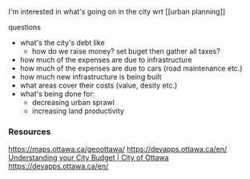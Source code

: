 I'm interested in what's going on in the city wrt [[urban planning]]

questions
* what's the city's debt like
    * how do we raise money? set buget then gather all taxes?
* how much of the expenses are due to infrastructure
* how much of the expenses are due to cars (road maintenance etc.)
* how much new infrastructure is being built
* what areas cover their costs (value, desity etc.)
* what's being done for:
    * decreasing urban sprawl
    * increasing land productivity

### Resources
https://maps.ottawa.ca/geoottawa/
https://devapps.ottawa.ca/en/
[Understanding your City Budget | City of Ottawa](https://ottawa.ca/en/city-hall/budget/understanding-your-city-budget)
https://devapps.ottawa.ca/en/
